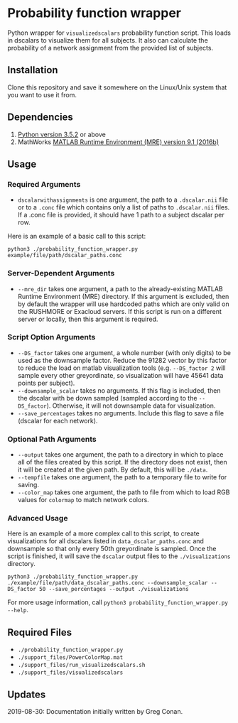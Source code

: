 # Probability function wrapper

Python wrapper for `visualizedscalars` probability function script. This loads in dscalars to visualize them for all subjects. It also can calculate the probability of a network assignment from the provided list of subjects.

## Installation

Clone this repository and save it somewhere on the Linux/Unix system that you want to use it from.

## Dependencies

1. [Python version 3.5.2](https://www.python.org/downloads/release/python-352) or above
1. MathWorks [MATLAB Runtime Environment (MRE) version 9.1 (2016b)](https://www.mathworks.com/products/compiler/matlab-runtime.html)

## Usage

### Required Arguments

- `dscalarwithassignments` is one argument, the path to a `.dscalar.nii` file or to a `.conc` file which contains only a list of paths to `.dscalar.nii` files. If a .conc file is provided, it should have 1 path to a subject dscalar per row.
 
Here is an example of a basic call to this script:
```
python3 ./probability_function_wrapper.py example/file/path/dscalar_paths.conc
```

### Server-Dependent Arguments

- `--mre_dir` takes one argument, a path to the already-existing MATLAB Runtime Environment (MRE) directory. If this argument is excluded, then by default the wrapper will use hardcoded paths which are only valid on the RUSHMORE or Exacloud servers. If this script is run on a different server or locally, then this argument is required.

### Script Option Arguments

- `--DS_factor` takes one argument, a whole number (with only digits) to be used as the downsample factor. Reduce the 91282 vector by this factor to reduce the load on matlab visualization tools (e.g. `--DS_factor 2` will sample every other greyordinate, so visualization will have 45641 data points per subject).
- `--downsample_scalar` takes no arguments. If this flag is included, then the dscalar with be down sampled (sampled according to the `--DS_factor`). Otherwise, it will not downsample data for visualization.
- `--save_percentages` takes no arguments. Include this flag to save a file (dscalar for each network).

### Optional Path Arguments

- `--output` takes one argument, the path to a directory in which to place all of the files created by this script. If the directory does not exist, then it will be created at the given path. By default, this will be `./data`.
- `--tempfile` takes one argument, the path to a temporary file to write for saving.
- `--color_map` takes one argument, the path to file from which to load RGB values for `colormap` to match network colors.

### Advanced Usage

Here is an example of a more complex call to this script, to create visualizations for all dscalars listed in `data_dscalar_paths.conc` and downsample so that only every 50th greyordinate is sampled. Once the script is finished, it will save the `dscalar` output files to the `./visualizations` directory.
```
python3 ./probability_function_wrapper.py ./example/file/path/data_dscalar_paths.conc --downsample_scalar --DS_factor 50 --save_percentages --output ./visualizations
```

For more usage information, call `python3 probability_function_wrapper.py --help`.

## Required Files

- `./probability_function_wrapper.py`
- `./support_files/PowerColorMap.mat`
- `./support_files/run_visualizedscalars.sh`
- `./support_files/visualizedscalars`

## Updates

2019-08-30: Documentation initially written by Greg Conan.